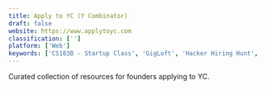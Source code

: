 ```yaml
---
title: Apply to YC (Y Combinator)
draft: false 
website: https://www.applytoyc.com
classification: ['']
platform: ['Web']
keywords: ['CS183B - Startup Class', 'GigLoft', 'Hacker Hiring Hunt', 'Job Collections by AngelList', 'Layoff List', 'Matter', 'Mixergy - The YC Stories', 'Office Hours Cards', 'Pathrise', 'Remote Weekly', 'Rethinker', 'Startup First Users', 'Startup School', 'The Y Combinator Database', 'Werk', 'Y Combinator Companies', 'Y Combinator Podcast', 'YC Interview Practice App', 'YC Startup Class', 'YC World', 'YCensus', 'interviews.tech']
---
```

Curated collection of resources for founders applying to YC.
